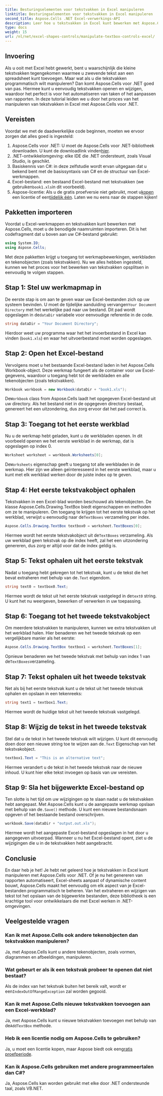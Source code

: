 ```yaml
---
title: Besturingselementen voor tekstvakken in Excel manipuleren
linktitle: Besturingselementen voor tekstvakken in Excel manipuleren
second_title: Aspose.Cells .NET Excel-verwerkings-API
description: Leer hoe u tekstvakken in Excel kunt bewerken met Aspose.Cells voor .NET met deze eenvoudig te volgen, stapsgewijze zelfstudie.
type: docs
weight: 15
url: /nl/net/excel-shapes-controls/manipulate-textbox-controls-excel/
---
```

## Invoering
Als u ooit met Excel hebt gewerkt, bent u waarschijnlijk die kleine tekstvakken tegengekomen waarmee u zwevende tekst aan een spreadsheet kunt toevoegen. Maar wat als u die tekstvakken programmatisch wilt manipuleren? Dan komt Aspose.Cells voor .NET goed van pas. Hiermee kunt u eenvoudig tekstvakken openen en wijzigen, waardoor het perfect is voor het automatiseren van taken of het aanpassen van rapporten. In deze tutorial leiden we u door het proces van het manipuleren van tekstvakken in Excel met Aspose.Cells voor .NET.
## Vereisten
Voordat we met de daadwerkelijke code beginnen, moeten we ervoor zorgen dat alles goed is ingesteld:
1.  Aspose.Cells voor .NET: U moet de Aspose.Cells voor .NET-bibliotheek downloaden. U kunt de downloadlink vinden[hier](https://releases.aspose.com/cells/net/).
2. .NET-ontwikkelomgeving: elke IDE die .NET ondersteunt, zoals Visual Studio, is geschikt.
3. Basiskennis van C#: in deze zelfstudie wordt ervan uitgegaan dat u bekend bent met de basissyntaxis van C# en de structuur van Excel-werkmappen.
4.  Excel-bestand: een bestaand Excel-bestand met tekstvakken (we gebruiken`book1.xls`in dit voorbeeld).
5.  Aspose-licentie: Als u de gratis proefversie niet gebruikt, moet u[kopen](https://purchase.aspose.com/buy) een licentie of een[tijdelijk één](https://purchase.aspose.com/temporary-license/).
Laten we nu eens naar de stappen kijken!
## Pakketten importeren
Voordat u Excel-werkmappen en tekstvakken kunt bewerken met Aspose.Cells, moet u de benodigde naamruimten importeren. Dit is het codefragment dat u boven aan uw C#-bestand gebruikt:
```csharp
using System.IO;
using Aspose.Cells;
```
Met deze pakketten krijgt u toegang tot werkmapbewerkingen, werkbladen en tekenobjecten (zoals tekstvakken).
Nu we alles hebben ingesteld, kunnen we het proces voor het bewerken van tekstvakken opsplitsen in eenvoudig te volgen stappen.
## Stap 1: Stel uw werkmapmap in
 De eerste stap is om aan te geven waar uw Excel-bestanden zich op uw systeem bevinden. U moet de tijdelijke aanduiding vervangen`Your Document Directory` met het werkelijke pad naar uw bestand. Dit pad wordt opgeslagen in de`dataDir` variabele voor eenvoudige referentie in de code.
```csharp
string dataDir = "Your Document Directory";
```
Hierdoor weet uw programma waar het het invoerbestand in Excel kan vinden (`book1.xls`) en waar het uitvoerbestand moet worden opgeslagen.
## Stap 2: Open het Excel-bestand
Vervolgens moet u het bestaande Excel-bestand laden in het Aspose.Cells Workbook-object. Deze werkmap fungeert als de container voor uw Excel-gegevens, waardoor u toegang hebt tot de werkbladen en alle tekenobjecten (zoals tekstvakken).
```csharp
Workbook workbook = new Workbook(dataDir + "book1.xls");
```
 De`Workbook` class from Aspose.Cells laadt het opgegeven Excel-bestand uit uw directory. Als het bestand niet in de opgegeven directory bestaat, genereert het een uitzondering, dus zorg ervoor dat het pad correct is.
## Stap 3: Toegang tot het eerste werkblad
Nu u de werkmap hebt geladen, kunt u de werkbladen openen. In dit voorbeeld openen we het eerste werkblad in de werkmap, dat is opgeslagen op index 0.
```csharp
Worksheet worksheet = workbook.Worksheets[0];
```
 De`Worksheets` eigenschap geeft u toegang tot alle werkbladen in de werkmap. Hier zijn we alleen geïnteresseerd in het eerste werkblad, maar u kunt met elk werkblad werken door de juiste index op te geven.
## Stap 4: Het eerste tekstvakobject ophalen
Tekstvakken in een Excel-blad worden beschouwd als tekenobjecten. De klasse Aspose.Cells.Drawing.TextBox biedt eigenschappen en methoden om ze te manipuleren. Om toegang te krijgen tot het eerste tekstvak op het werkblad, verwijst u eenvoudig naar de`TextBoxes` verzameling per index.
```csharp
Aspose.Cells.Drawing.TextBox textbox0 = worksheet.TextBoxes[0];
```
 Hiermee wordt het eerste tekstvakobject uit de`TextBoxes` verzameling. Als uw werkblad geen tekstvak op die index heeft, zal het een uitzondering genereren, dus zorg er altijd voor dat de index geldig is.
## Stap 5: Tekst ophalen uit het eerste tekstvak
 Nadat u toegang hebt gekregen tot het tekstvak, kunt u de tekst die het bevat extraheren met behulp van de`.Text` eigendom.
```csharp
string text0 = textbox0.Text;
```
 Hiermee wordt de tekst uit het eerste tekstvak vastgelegd in de`text0` string. U kunt het nu weergeven, bewerken of verwerken in uw toepassing.
## Stap 6: Toegang tot het tweede tekstvakobject
Om meerdere tekstvakken te manipuleren, kunnen we extra tekstvakken uit het werkblad halen. Hier benaderen we het tweede tekstvak op een vergelijkbare manier als het eerste:
```csharp
Aspose.Cells.Drawing.TextBox textbox1 = worksheet.TextBoxes[1];
```
Opnieuw benaderen we het tweede tekstvak met behulp van index 1 van de`TextBoxes`verzameling.
## Stap 7: Tekst ophalen uit het tweede tekstvak
Net als bij het eerste tekstvak kunt u de tekst uit het tweede tekstvak ophalen en opslaan in een tekenreeks:
```csharp
string text1 = textbox1.Text;
```
Hiermee wordt de huidige tekst uit het tweede tekstvak vastgelegd.
## Stap 8: Wijzig de tekst in het tweede tekstvak
 Stel dat u de tekst in het tweede tekstvak wilt wijzigen. U kunt dit eenvoudig doen door een nieuwe string toe te wijzen aan de`.Text` Eigenschap van het tekstvakobject.
```csharp
textbox1.Text = "This is an alternative text";
```
Hiermee verandert u de tekst in het tweede tekstvak naar de nieuwe inhoud. U kunt hier elke tekst invoegen op basis van uw vereisten.
## Stap 9: Sla het bijgewerkte Excel-bestand op
 Ten slotte is het tijd om uw wijzigingen op te slaan nadat u de tekstvakken hebt aangepast. Met Aspose.Cells kunt u de aangepaste werkmap opslaan met behulp van de`.Save()` methode. U kunt een nieuwe bestandsnaam opgeven of het bestaande bestand overschrijven.
```csharp
workbook.Save(dataDir + "output.out.xls");
```
Hiermee wordt het aangepaste Excel-bestand opgeslagen in het door u aangegeven uitvoerpad. Wanneer u nu het Excel-bestand opent, ziet u de wijzigingen die u in de tekstvakken hebt aangebracht.
## Conclusie
En daar heb je het! Je hebt net geleerd hoe je tekstvakken in Excel kunt manipuleren met Aspose.Cells voor .NET. Of je nu het genereren van rapporten automatiseert, Excel-sheets aanpast of dynamische content bouwt, Aspose.Cells maakt het eenvoudig om elk aspect van je Excel-bestanden programmatisch te beheren. Van het extraheren en wijzigen van tekst tot het opslaan van de bijgewerkte bestanden, deze bibliotheek is een krachtige tool voor ontwikkelaars die met Excel werken in .NET-omgevingen.
## Veelgestelde vragen
### Kan ik met Aspose.Cells ook andere tekenobjecten dan tekstvakken manipuleren?
Ja, met Aspose.Cells kunt u andere tekenobjecten, zoals vormen, diagrammen en afbeeldingen, manipuleren.
### Wat gebeurt er als ik een tekstvak probeer te openen dat niet bestaat?
 Als de index van het tekstvak buiten het bereik valt, wordt er een`IndexOutOfRangeException` zal worden gegooid.
### Kan ik met Aspose.Cells nieuwe tekstvakken toevoegen aan een Excel-werkblad?
 Ja, met Aspose.Cells kunt u nieuwe tekstvakken toevoegen met behulp van de`AddTextBox` methode.
### Heb ik een licentie nodig om Aspose.Cells te gebruiken?
 Ja, u moet een licentie kopen, maar Aspose biedt ook een[gratis proefperiode](https://releases.aspose.com/).
### Kan ik Aspose.Cells gebruiken met andere programmeertalen dan C#?
Ja, Aspose.Cells kan worden gebruikt met elke door .NET ondersteunde taal, zoals VB.NET.